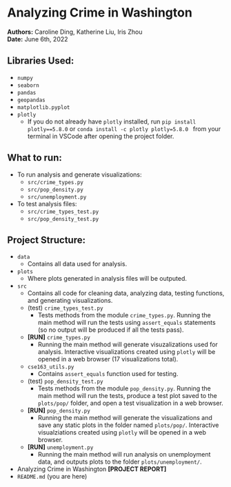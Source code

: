 # Analyzing Crime in Washington
**Authors:** Caroline Ding, Katherine Liu, Iris Zhou \
**Date:** June 6th, 2022

## Libraries Used:
* `numpy`
* `seaborn`
* `pandas`
* `geopandas`
* `matplotlib.pyplot`
* `plotly`
    + If you do not already have `plotly` installed, run `pip install plotly==5.8.0` or `conda install -c plotly plotly=5.8.0 ` from your terminal in VSCode after opening the project folder. 

## What to run:
* To run analysis and generate visualizations:
    + `src/crime_types.py`
    + `src/pop_density.py`
    + `src/unemployment.py`
* To test analysis files:
    + `src/crime_types_test.py`
    + `src/pop_density_test.py`

## Project Structure:
* `data`
    + Contains all data used for analysis.
* `plots`
    + Where plots generated in analysis files will be outputed.
* `src`
    + Contains all code for cleaning data, analyzing data, testing functions, and generating visualizations.
    + (test) `crime_types_test.py`
        - Tests methods from the module `crime_types.py`. Running the main method will run the tests using `assert_equals` statements (so no output will be produced if all the tests pass).
    + **[RUN]** `crime_types.py`
        - Running the main method will generate visuzalizations used for analysis. Interactive visualizations created using `plotly` will be opened in a web browser (17 visualizations total). 
    + `cse163_utils.py`
        - Contains `assert_equals` function used for testing.
    + (test) `pop_density_test.py`
        - Tests methods from the module `pop_density.py`. Running the main method will run the tests, produce a test plot saved to the `plots/pop/` folder, and open a test visualization in a web browser.
    + **[RUN]** `pop_density.py`
        - Running the main method will generate the visualizations and save any static plots in the folder named `plots/pop/`. Interactive visualziations created using `plotly` will be opened in a web browser.
    + **[RUN]** `unemployment.py`
        - Running the main method will run analysis on unemployment data, and outputs plots to the folder `plots/unemployment/`.
* Analyzing Crime in Washington **[PROJECT REPORT]**
* `README.md` (you are here)